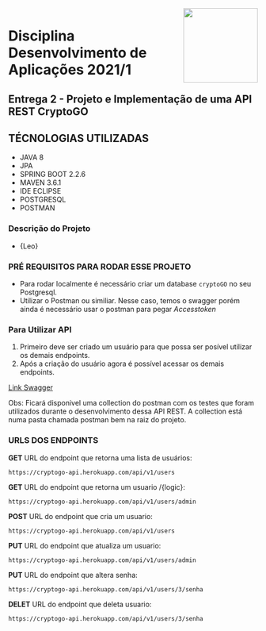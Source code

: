 <img width="150" height="150" align="right" src="https://upload.wikimedia.org/wikipedia/pt/4/47/UFF_bras%C3%A3o.png">

# Disciplina Desenvolvimento de Aplicações 2021/1

## Entrega 2 - Projeto e Implementação de uma API REST CryptoGO

## TÉCNOLOGIAS UTILIZADAS

- JAVA 8
- JPA
- SPRING BOOT 2.2.6
- MAVEN 3.6.1
- IDE ECLIPSE
- POSTGRESQL
- POSTMAN

### Descrição do Projeto

<p align="justify">

- {Leo}
  
</p>

### PRÉ REQUISITOS PARA RODAR ESSE PROJETO

- Para rodar localmente é necessário criar um database `cryptoGO` no seu Postgresql.
- Utilizar o Postman ou similiar. Nesse caso, temos o swagger porém ainda é necessário usar o postman para pegar *Accesstoken*  

### Para Utilizar API

1. Primeiro deve ser criado um usuário para que possa ser posível utilizar os demais endpoints.
2. Após a criação do usuário agora é possível acessar os demais endpoints.

[Link Swagger](https://cryptogo-api.herokuapp.com/swagger-ui.html#/)

Obs: Ficará disponivel uma collection do postman com os testes que foram utilizados durante o desenvolvimento dessa API REST.
A collection está numa pasta chamada postman bem na raiz do projeto.

### URLS DOS ENDPOINTS

**GET**
URL do endpoint que retorna uma lista de usuários:

`https://cryptogo-api.herokuapp.com/api/v1/users`

**GET**
URL do endpoint que retorna um usuario /{logic}:

`https://cryptogo-api.herokuapp.com/api/v1/users/admin`

**POST**
URL do endpoint que cria um usuario:

`https://cryptogo-api.herokuapp.com/api/v1/users`

**PUT**
URL do endpoint que atualiza um usuario:

`https://cryptogo-api.herokuapp.com/api/v1/users/admin`

**PUT**
URL do endpoint que altera senha:

`https://cryptogo-api.herokuapp.com/api/v1/users/3/senha`

**DELET**
URL do endpoint que deleta usuario:

`https://cryptogo-api.herokuapp.com/api/v1/users/3/senha`

